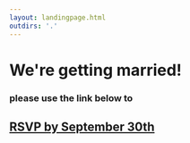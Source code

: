 ```yaml
---
layout: landingpage.html
outdirs: '.'
---
```

<div class='announcement fadeygreen'>
<h1>We're getting married!</h1>
<h3>please use the link below to</h3>
<h2><a href='rsvp' class='rsvp'>RSVP by September 30th</a></h2>
</div>